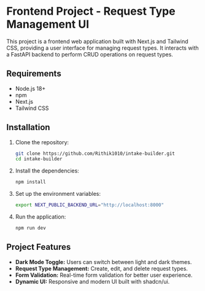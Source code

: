 # Frontend Project - Request Type Management UI

This project is a frontend web application built with Next.js and Tailwind CSS, providing a user interface for managing request types. It interacts with a FastAPI backend to perform CRUD operations on request types.

## Requirements

-   Node.js 18+
-   npm
-   Next.js
-   Tailwind CSS

## Installation

1. Clone the repository:

    ```bash
    git clone https://github.com/Rithik1010/intake-builder.git
    cd intake-builder
    ```

2. Install the dependencies:

    ```bash
    npm install
    ```

3. Set up the environment variables:

    ```bash
    export NEXT_PUBLIC_BACKEND_URL="http://localhost:8000"
    ```

4. Run the application:

    ```bash
    npm run dev
    ```

## Project Features

-   **Dark Mode Toggle:** Users can switch between light and dark themes.
-   **Request Type Management:** Create, edit, and delete request types.
-   **Form Validation:** Real-time form validation for better user experience.
-   **Dynamic UI:** Responsive and modern UI built with shadcn/ui.
